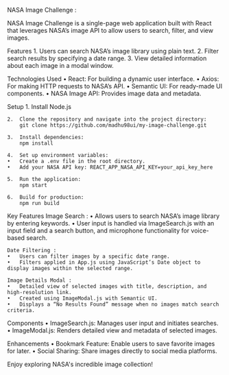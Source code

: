 NASA Image Challenge :

NASA Image Challenge is a single-page web application built with React that leverages NASA’s image API to allow users to search, filter, and view images.

Features
	1.	Users can search NASA’s image library using plain text.
	2.	Filter search results by specifying a date range.
	3.	View detailed information about each image in a modal window.

Technologies Used
	•	React: For building a dynamic user interface.
	•	Axios: For making HTTP requests to NASA’s API.
	•	Semantic UI: For ready-made UI components.
	•	NASA Image API: Provides image data and metadata.

Setup
	1.	Install Node.js

	2.	Clone the repository and navigate into the project directory: 
        git clone https://github.com/madhu98ui/my-image-challenge.git

	3.	Install dependencies:
        npm install

	4.	Set up environment variables:
	•	Create a .env file in the root directory.
	•	Add your NASA API key: REACT_APP_NASA_API_KEY=your_api_key_here

	5.	Run the application:
        npm start

	6.	Build for production:
        npm run build

Key Features
	Image Search :
	•	Allows users to search NASA’s image library by entering keywords.
	•	User input is handled via ImageSearch.js with an input field and a search button, and microphone functionality for      voice-based search.
	
    Date Filtering :
	•	Users can filter images by a specific date range.
	•	Filters applied in App.js using JavaScript’s Date object to display images within the selected range.
	
    Image Details Modal :
	•	Detailed view of selected images with title, description, and high-resolution link.
	•	Created using ImageModal.js with Semantic UI.
	•	Displays a “No Results Found” message when no images match search criteria.

Components
	•	ImageSearch.js: Manages user input and initiates searches.
	•	ImageModal.js: Renders detailed view and metadata of selected images.

Enhancements
	•	Bookmark Feature: Enable users to save favorite images for later.
	•	Social Sharing: Share images directly to social media platforms.

Enjoy exploring NASA's incredible image collection!